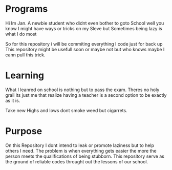 # Programs

Hi Im Jan. A newbie student who didnt even bother to goto School well you know I might have ways or tricks on my Sleve but
Sometimes being lazy is what I do most

So for this repository i will be commiting everything I code just for back up
This repository might be usefull soon or maybe not but who knows maybe I cann pull this trick.

# Learning 

What I leanred on school is nothing but to pass the exam. Theres no holy grail its just me that realize having a teacher is a second option
to be exactly as it is.

Take new Highs and lows dont smoke weed but cigarrets.

# Purpose 

On this Repository I dont intend to leak or promote laziness but to help others I need. The problem is when everything gets easier the more
the person meets the qualifications of being stubborn. This repository serve as the ground of reliable codes throught out the lessons of our 
school.
